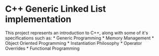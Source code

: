 # C++ Generic Linked List implementation

This project represents an introduction to C++, along with some of it's specifications
such as:
    * Generic Programming
    * Memory Management
    * Object Oriented Programming
    * Instantiation Philosophy
    * Operator Overrides
    * Functional Programming
